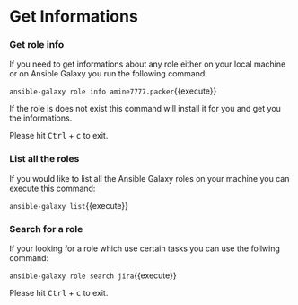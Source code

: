 # Get Informations

### Get role info
If you need to get informations about any role either on your local machine or on Ansible Galaxy you run the following command:

`ansible-galaxy role info amine7777.packer`{{execute}}

If the role is does not exist this command will install it for you and get you the informations.

Please hit <kbd>Ctrl</kbd> + <kbd>c</kbd> to exit.

### List all the roles
If you would like to list all the Ansible Galaxy roles on your machine you can execute this command:

`ansible-galaxy list`{{execute}}

### Search for a role
If your looking for a role which use certain tasks you can use the follwing command:

`ansible-galaxy role search jira`{{execute}} 

Please hit <kbd>Ctrl</kbd> + <kbd>c</kbd> to exit.

